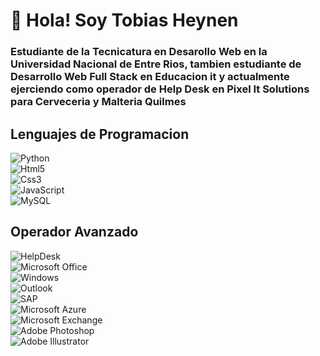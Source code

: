 # 👋 Hola! Soy Tobias Heynen
### Estudiante de la Tecnicatura en Desarollo Web en la Universidad Nacional de Entre Rios, tambien estudiante de Desarrollo Web Full Stack en Educacion it y actualmente ejerciendo como operador de Help Desk en Pixel It Solutions para Cerveceria y Malteria Quilmes

## Lenguajes de Programacion

![Python](https://img.shields.io/badge/Python-3776AB?style=for-the-badge&logo=python&logoColor=white&labelColor=101010)</br>
![Html5](https://img.shields.io/badge/Html5-E34F26?style=for-the-badge&logo=html5&logoColor=white&labelColor=101010)</br>
![Css3](https://img.shields.io/badge/Css3-1572B6?style=for-the-badge&logo=Css3&logoColor=white&labelColor=101010)</br>
![JavaScript](https://img.shields.io/badge/JavaScript-F7DF1E?style=for-the-badge&logo=JavaScript&logoColor=white&labelColor=101010)</br>
![MySQL](https://img.shields.io/badge/MySQL-4479A1?style=for-the-badge&logo=MySQL&logoColor=white&labelColor=101010)</br>

## Operador Avanzado

![HelpDesk](https://img.shields.io/badge/HelpDesk-FFD000?style=for-the-badge&logo=HelpDesk&logoColor=white&labelColor=101010)</br>
![Microsoft Office](https://img.shields.io/badge/MicrosoftOffice-D83B01?style=for-the-badge&logo=microsoftoffice&logoColor=white&labelColor=101010)</br>
![Windows](https://img.shields.io/badge/Windows-0078D6?style=for-the-badge&logo=windows&logoColor=white&labelColor=101010)</br>
![Outlook](https://img.shields.io/badge/Outlook-0078D4?style=for-the-badge&logo=Outlook&logoColor=white&labelColor=101010)</br>
![SAP](https://img.shields.io/badge/SAP-0FAAFF?style=for-the-badge&logo=sap&logoColor=white&labelColor=101010)</br>
![Microsoft Azure](https://img.shields.io/badge/MicrosoftAzure-0078D4?style=for-the-badge&logo=microsoftAzure&logoColor=white&labelColor=101010)</br>
![Microsoft Exchange](https://img.shields.io/badge/MicrosoftExchange-0078D4?style=for-the-badge&logo=microsoftexchange&logoColor=white&labelColor=101010)</br>
![Adobe Photoshop](https://img.shields.io/badge/AdobePhotoshop-31A8FF?style=for-the-badge&logo=AdobePhotoshop&logoColor=white&labelColor=101010)</br>
![Adobe Illustrator](https://img.shields.io/badge/AdobeIllustrator-FF9A00?style=for-the-badge&logo=AdobeIllustrator&logoColor=white&labelColor=101010)</br>


